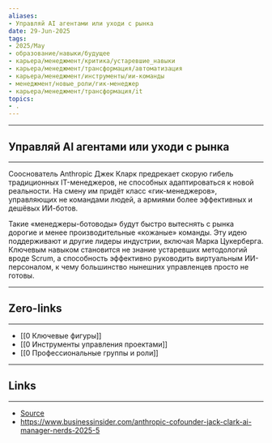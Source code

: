 ```yaml
---
aliases: 
- Управляй AI агентами или уходи с рынка 
date: 29-Jun-2025
tags:
- 2025/May
- образование/навыки/будущее
- карьера/менеджмент/критика/устаревшие_навыки
- карьера/менеджмент/трансформация/автоматизация
- карьера/менеджмент/инструменты/ии-команды
- менеджмент/новые_роли/гик-менеджер
- карьера/менеджмент/трансформация/it
topics:
- .
---
```

-----
##  Управляй AI агентами или уходи с рынка 
-----
Сооснователь Anthropic Джек Кларк предрекает скорую гибель традиционных IT-менеджеров, не способных адаптироваться к новой реальности. На смену им придёт класс «гик-менеджеров», управляющих не командами людей, а армиями более эффективных и дешёвых ИИ-ботов.

Такие «менеджеры-ботоводы» будут быстро вытеснять с рынка дорогие и менее производительные «кожаные» команды. Эту идею поддерживают и другие лидеры индустрии, включая Марка Цукерберга. Ключевым навыком становится не знание устаревших методологий вроде Scrum, а способность эффективно руководить виртуальным ИИ-персоналом, к чему большинство нынешних управленцев просто не готовы.

---
## Zero-links
---
- [[0 Ключевые фигуры]]
- [[0 Инструменты управления проектами]]
- [[0 Профессиональные группы и роли]]

---
## Links
---
- [Source](https://t.me/turboproject/1678)
- https://www.businessinsider.com/anthropic-cofounder-jack-clark-ai-manager-nerds-2025-5